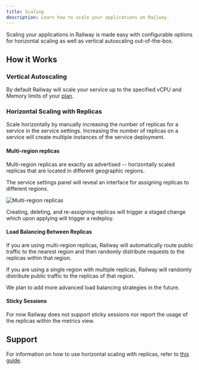 ```yaml
---
title: Scaling
description: Learn how to scale your applications on Railway.
---
```


Scaling your applications in Railway is made easy with configurable options for horizontal scaling as well as vertical autoscaling out-of-the-box.

## How it Works

### Vertical Autoscaling

By default Railway will scale your service up to the specified vCPU and Memory limits of your [plan](/reference/pricing#plans).

### Horizontal Scaling with Replicas

Scale horizontally by manually increasing the number of replicas for a service in the service settings.  Increasing the number of replicas on a service will create multiple instances of the service deployment.

#### Multi-region replicas

Multi-region replicas are exactly as advertised -- horizontally scaled replicas that are located in different geographic regions. 

The service settings panel will reveal an interface for assigning replicas to different regions.

<Image 
    src="https://res.cloudinary.com/railway/image/upload/v1733386054/multi-region-replicas_zov7rv.png"
    alt="Multi-region replicas"
    layout="responsive"
    width={1370}
    height={934}
/>

Creating, deleting, and re-assigning replicas will trigger a staged change which upon applying will trigger a redeploy.

#### Load Balancing Between Replicas

If you are using multi-region replicas, Railway will automatically route public traffic to the nearest region and then randomly distribute requests to the replicas within that region.

If you are using a single region with multiple replicas, Railway will randomly distribute public traffic to the replicas of that region.

We plan to add more advanced load balancing strategies in the future.

#### Sticky Sessions

For now Railway does not support sticky sessions nor report the usage of the replicas within the metrics view.

## Support

For information on how to use horizontal scaling with replicas, refer to [this guide](/guides/optimize-performance#configure-horizontal-scaling).